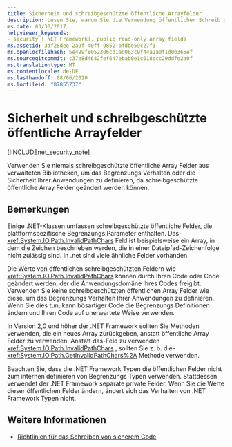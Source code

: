 ```yaml
---
title: Sicherheit und schreibgeschützte öffentliche Arrayfelder
description: Lesen Sie, warum Sie die Verwendung öffentlicher Schreib geschützter Array Felder vermeiden sollten, um das Begrenzungs Verhalten oder die Sicherheit Ihrer Anwendungen zu definieren.
ms.date: 03/30/2017
helpviewer_keywords:
- security [.NET Framework], public read-only array fields
ms.assetid: 3df28dee-2a9f-40ff-9852-bfdbe59c27f3
ms.openlocfilehash: 5e499f8052306cd1ad063c9f44a2a0f1d0b365ef
ms.sourcegitcommit: c37e8d4642fef647ebab0e1c618ecc29ddfe2a0f
ms.translationtype: MT
ms.contentlocale: de-DE
ms.lasthandoff: 08/06/2020
ms.locfileid: "87855737"
---
```

# <a name="security-and-public-read-only-array-fields"></a>Sicherheit und schreibgeschützte öffentliche Arrayfelder

[!INCLUDE[net_security_note](../../../includes/net-security-note-md.md)]

Verwenden Sie niemals schreibgeschützte öffentliche Array Felder aus verwalteten Bibliotheken, um das Begrenzungs Verhalten oder die Sicherheit Ihrer Anwendungen zu definieren, da schreibgeschützte öffentliche Array Felder geändert werden können.  
  
## <a name="remarks"></a>Bemerkungen  

Einige .NET-Klassen umfassen schreibgeschützte öffentliche Felder, die plattformspezifische Begrenzungs Parameter enthalten. Das- <xref:System.IO.Path.InvalidPathChars> Feld ist beispielsweise ein Array, in dem die Zeichen beschrieben werden, die in einer Dateipfad-Zeichenfolge nicht zulässig sind. In .net sind viele ähnliche Felder vorhanden.  
  
 Die Werte von öffentlichen schreibgeschützten Feldern wie <xref:System.IO.Path.InvalidPathChars> können durch Ihren Code oder Code geändert werden, der die Anwendungsdomäne Ihres Codes freigibt.  Verwenden Sie keine schreibgeschützten öffentlichen Array Felder wie diese, um das Begrenzungs Verhalten Ihrer Anwendungen zu definieren.  Wenn Sie dies tun, kann bösartiger Code die Begrenzungs Definitionen ändern und Ihren Code auf unerwartete Weise verwenden.  
  
 In Version 2,0 und höher der .NET Framework sollten Sie Methoden verwenden, die ein neues Array zurückgeben, anstatt öffentliche Array Felder zu verwenden.  Anstatt das-Feld zu verwenden <xref:System.IO.Path.InvalidPathChars> , sollten Sie z. b. die- <xref:System.IO.Path.GetInvalidPathChars%2A> Methode verwenden.  
  
 Beachten Sie, dass die .NET Framework Typen die öffentlichen Felder nicht zum internen definieren von Begrenzungs Typen verwenden.  Stattdessen verwendet der .NET Framework separate private Felder.  Wenn Sie die Werte dieser öffentlichen Felder ändern, ändert sich das Verhalten von .NET Framework Typen nicht.  
  
## <a name="see-also"></a>Weitere Informationen

- [Richtlinien für das Schreiben von sicherem Code](../../standard/security/secure-coding-guidelines.md)
